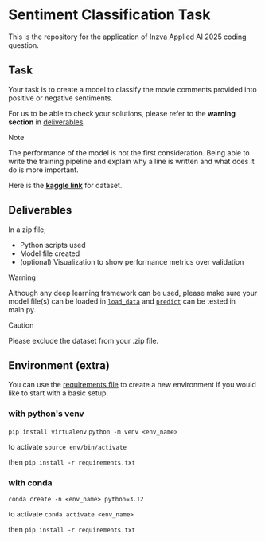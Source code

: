 # Sentiment Classification Task

This is the repository for the application of Inzva Applied AI 2025 coding question.


## Task

Your task is to create a model to classify the movie comments provided into positive or negative sentiments.

For us to be able to check your solutions, please refer to the **warning section** in [deliverables](#deliverables).

> [!NOTE]
The performance of the model is not the first consideration. Being able to write the training pipeline and explain why a line is written and what does it do is more important.



Here is the **[kaggle link](https://www.kaggle.com/datasets/lakshmi25npathi/imdb-dataset-of-50k-movie-reviews)** for dataset.


## Deliverables
In a zip file;

- Python scripts used
- Model file created
- (optional) Visualization to show performance metrics over validation

> [!WARNING]
Although any deep learning framework can be used, please make sure your model file(s) can be loaded in [`load_data`](main.py) and [`predict`](main.py) can be tested in main.py.

> [!CAUTION]
Please exclude the dataset from your .zip file.


## Environment (extra)

You can use the [requirements file](requirements.txt) to create a new environment if you would like to start with a basic setup.

### with python's venv
`pip install virtualenv`
`python -m venv <env_name>`

to activate `source env/bin/activate`

then `pip install -r requirements.txt`

### with conda
`conda create -n <env_name> python=3.12`

to activate `conda activate <env_name>`

then `pip install -r requirements.txt`


